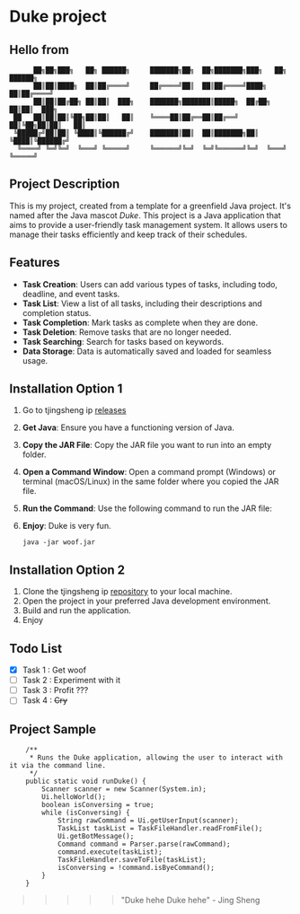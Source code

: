 # Duke project
## Hello from
```
      ██╗██╗███╗   ██╗ ██████╗     ███████╗██╗  ██╗███████╗███╗   ██╗ ██████╗ 
      ██║██║████╗  ██║██╔════╝     ██╔════╝██║  ██║██╔════╝████╗  ██║██╔════╝ 
      ██║██║██╔██╗ ██║██║  ███╗    ███████╗███████║█████╗  ██╔██╗ ██║██║  ███╗
 ██   ██║██║██║╚██╗██║██║   ██║    ╚════██║██╔══██║██╔══╝  ██║╚██╗██║██║   ██║
 ╚█████╔╝██║██║ ╚████║╚██████╔╝    ███████║██║  ██║███████╗██║ ╚████║╚██████╔╝
  ╚════╝ ╚═╝╚═╝  ╚═══╝ ╚═════╝     ╚══════╝╚═╝  ╚═╝╚══════╝╚═╝  ╚═══╝ ╚═════╝
```
## Project Description
This is my project, created from a template for a greenfield Java project.
It's named after the Java mascot _Duke_.
This project is a Java application that aims to provide a user-friendly task management system. It allows users to manage their tasks efficiently and keep track of their schedules.

## Features

- **Task Creation**: Users can add various types of tasks, including todo, deadline, and event tasks.
- **Task List**: View a list of all tasks, including their descriptions and completion status.
- **Task Completion**: Mark tasks as complete when they are done.
- **Task Deletion**: Remove tasks that are no longer needed.
- **Task Searching**: Search for tasks based on keywords.
- **Data Storage**: Data is automatically saved and loaded for seamless usage.

## Installation Option 1

1. Go to tjingsheng ip [releases](https://github.com/tjingsheng/ip/releases)
2. **Get Java**: Ensure you have a functioning version of Java.
3. **Copy the JAR File**: Copy the JAR file you want to run into an empty folder.
4. **Open a Command Window**: Open a command prompt (Windows) or terminal (macOS/Linux) in the same folder where you copied the JAR file.
5. **Run the Command**: Use the following command to run the JAR file:
6. **Enjoy**: Duke is very fun.

   ```shell
   java -jar woof.jar

## Installation Option 2

1. Clone the tjingsheng ip [repository](https://github.com/tjingshengg/ip) to your local machine.
2. Open the project in your preferred Java development environment.
3. Build and run the application.
4. Enjoy

## Todo List

- [x] Task 1 : Get woof
- [ ] Task 2 : Experiment with it
- [ ] Task 3 : Profit ???
- [ ] Task 4 : ~~Cry~~

## Project Sample
```
    /**
     * Runs the Duke application, allowing the user to interact with it via the command line.
     */
    public static void runDuke() {
        Scanner scanner = new Scanner(System.in);
        Ui.helloWorld();
        boolean isConversing = true;
        while (isConversing) {
            String rawCommand = Ui.getUserInput(scanner);
            TaskList taskList = TaskFileHandler.readFromFile();
            Ui.getBotMessage();
            Command command = Parser.parse(rawCommand);
            command.execute(taskList);
            TaskFileHandler.saveToFile(taskList);
            isConversing = !command.isByeCommand();
        }
    }
```

>>>>> "Duke hehe Duke hehe" - Jing Sheng